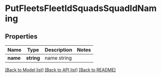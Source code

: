 # PutFleetsFleetIdSquadsSquadIdNaming

## Properties
Name | Type | Description | Notes
------------ | ------------- | ------------- | -------------
**name** | **string** | name string | 

[[Back to Model list]](../../README.md#documentation-for-models) [[Back to API list]](../../README.md#documentation-for-api-endpoints) [[Back to README]](../../README.md)

